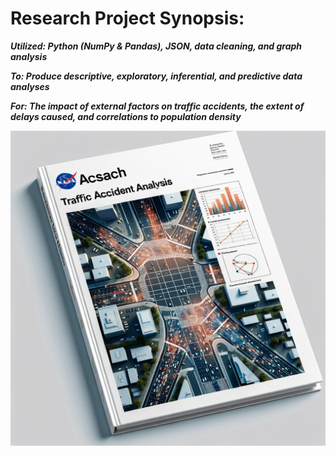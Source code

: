 # Research Project Synopsis: #

***Utilized: Python (NumPy & Pandas), JSON, data cleaning, and graph analysis***

***To: Produce descriptive, exploratory, inferential, and predictive data analyses***

***For: The impact of external factors on traffic accidents, the extent of delays caused, and correlations to population density***

![NASA Image](nasa.png)


